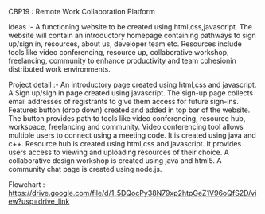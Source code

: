 CBP19 : Remote Work Collaboration Platform

Ideas :-
A functioning website to be created using html,css,javascript. The website will contain an introductory homepage containing pathways to sign up/sign in, resources, about us, developer team etc.
Resources include tools like video conferencing, resource up, collaborative workshop, freelancing, community to enhance productivity and team cohesionin distributed work environments.

Project detail :-
An introductory page created using html,css and javascript.
A Sign up/sign in page created using javascript. The sign-up page collects email addresses of registrants to give them access for future sign-ins.
Features button (drop down) created and added in top bar of the website. The button provides path to tools like video conferencing, resource hub, workspace, freelancing and community.
Video conferencing tool allows multiple users to connect using a meeting code. It is created using java and c++.
Resource hub is created using html,css and javascript. It provides users access to viewing and uploading resources of their choice.
A collaborative design workshop is created using java and html5.
A community chat page is created using node.js.

Flowchart :- https://drive.google.com/file/d/1_5DQocPy38N79xp2htpGeZ1V96oQfS2D/view?usp=drive_link
